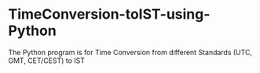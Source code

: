 # TimeConversion-toIST-using-Python
The Python program is for Time Conversion from different Standards (UTC, GMT, CET/CEST) to IST
